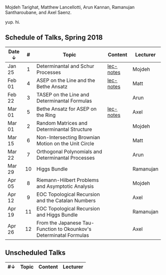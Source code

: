 Mojdeh Tarighat, Matthew Lancellotti, Arun Kannan, Ramanujan Santharoubane, and Axel Saenz.

yup.  hi.


## Schedule of Talks, Spring 2018

Date ↓ | # | Topic | Content | Lecturer
-------|:-:|-------|---------|---------
Jan 25 | 1 | Determinantal and Schur Processes | [lec-notes](https://www.dropbox.com/s/3u99caembuadigm/Determinantal_and_schur_processes.pdf?dl=0) | Mojdeh
Feb 01 | 4 | ASEP on the Line and the Bethe Ansatz | [lec-notes](https://www.dropbox.com/s/f8l86jmz3a7e3to/content.pdf?dl=0) | Matt
Feb 22 | 3 | TASEP on the Line and Determinantal Formulas |  | Arun
Mar 01 | 5 | Bethe Ansatz for ASEP on the Ring  | [lec-notes](https://www.dropbox.com/s/65b65is4fy4t48b/ASEPPresentationKITP.pdf?dl=0) | Axel
Mar 01 | 2 | Random Matrices and Determinantal Structure |  | Mojdeh
Mar 15 | 6 | Non-Intersecting Brownian Motion on the Unit Circle |  | Matt
Mar 22 | 7 | Orthogonal Polynomials and Determinantal Processes |  | Arun 
Mar 29 | 10 | Higgs Bundle |  | Ramanujan 
Apr 05 | 8  | Riemann-Hilbert Problems and Asymptotic Analysis  |  | Mojdeh 
Apr 12 | 9 | EOC Topological Recursion and the Catalan Numbers |  |  Axel
Apr 19 | 11 | EOC Topological Recursion and Higgs Bundle |  | Ramanujan
Apr 26 | 12 | From the Japanese Tau- Function to Okounkov's Determinatal Formulas |  | Axel 


## Unscheduled Talks

 #↓| Topic | Content | Lecturer
:-:|-------|---------|---------
